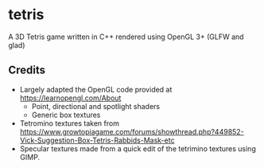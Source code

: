 # tetris

A 3D Tetris game written in C++ rendered using OpenGL 3+ (GLFW and glad)

## Credits
* Largely adapted the OpenGL code provided at https://learnopengl.com/About
  * Point, directional and spotlight shaders
  * Generic box textures
* Tetromino textures taken from https://www.growtopiagame.com/forums/showthread.php?449852-Vick-Suggestion-Box-Tetris-Rabbids-Mask-etc
* Specular textures made from a quick edit of the tetrimino textures using GIMP.